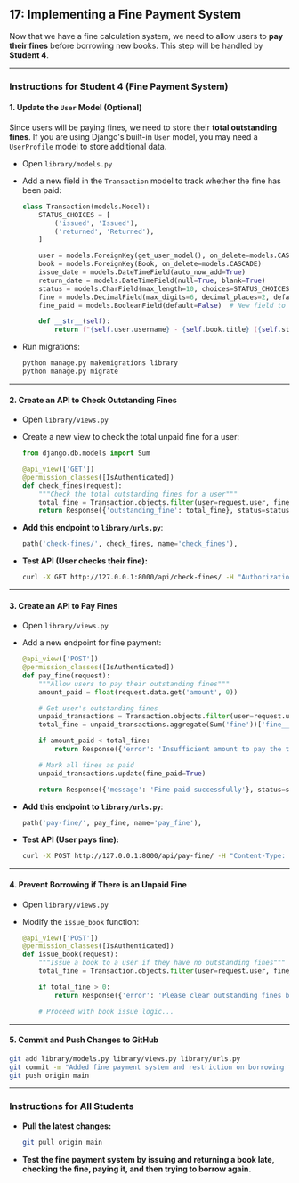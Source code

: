 ## 17: Implementing a Fine Payment System

Now that we have a fine calculation system, we need to allow users to **pay their fines** before borrowing new books. This step will be handled by **Student 4**.

---

### **Instructions for Student 4 (Fine Payment System)**  

#### **1. Update the `User` Model (Optional)**
Since users will be paying fines, we need to store their **total outstanding fines**. If you are using Django's built-in `User` model, you may need a `UserProfile` model to store additional data.

- Open `library/models.py`
- Add a new field in the `Transaction` model to track whether the fine has been paid:

  ```python
  class Transaction(models.Model):
      STATUS_CHOICES = [
          ('issued', 'Issued'),
          ('returned', 'Returned'),
      ]

      user = models.ForeignKey(get_user_model(), on_delete=models.CASCADE)
      book = models.ForeignKey(Book, on_delete=models.CASCADE)
      issue_date = models.DateTimeField(auto_now_add=True)
      return_date = models.DateTimeField(null=True, blank=True)
      status = models.CharField(max_length=10, choices=STATUS_CHOICES, default='issued')
      fine = models.DecimalField(max_digits=6, decimal_places=2, default=0.00)
      fine_paid = models.BooleanField(default=False)  # New field to track if fine is paid

      def __str__(self):
          return f"{self.user.username} - {self.book.title} ({self.status})"
  ```

- Run migrations:
  ```bash
  python manage.py makemigrations library
  python manage.py migrate
  ```

---

#### **2. Create an API to Check Outstanding Fines**  

- Open `library/views.py`
- Create a new view to check the total unpaid fine for a user:

  ```python
  from django.db.models import Sum

  @api_view(['GET'])
  @permission_classes([IsAuthenticated])
  def check_fines(request):
      """Check the total outstanding fines for a user"""
      total_fine = Transaction.objects.filter(user=request.user, fine_paid=False).aggregate(Sum('fine'))['fine__sum'] or 0.00
      return Response({'outstanding_fine': total_fine}, status=status.HTTP_200_OK)
  ```

- **Add this endpoint to `library/urls.py`**:
  ```python
  path('check-fines/', check_fines, name='check_fines'),
  ```

- **Test API (User checks their fine):**  
  ```bash
  curl -X GET http://127.0.0.1:8000/api/check-fines/ -H "Authorization: Token <USER-TOKEN>"
  ```

---

#### **3. Create an API to Pay Fines**  

- Open `library/views.py`
- Add a new endpoint for fine payment:

  ```python
  @api_view(['POST'])
  @permission_classes([IsAuthenticated])
  def pay_fine(request):
      """Allow users to pay their outstanding fines"""
      amount_paid = float(request.data.get('amount', 0))

      # Get user's outstanding fines
      unpaid_transactions = Transaction.objects.filter(user=request.user, fine_paid=False).order_by('return_date')
      total_fine = unpaid_transactions.aggregate(Sum('fine'))['fine__sum'] or 0.00

      if amount_paid < total_fine:
          return Response({'error': 'Insufficient amount to pay the total fine'}, status=status.HTTP_400_BAD_REQUEST)

      # Mark all fines as paid
      unpaid_transactions.update(fine_paid=True)

      return Response({'message': 'Fine paid successfully'}, status=status.HTTP_200_OK)
  ```

- **Add this endpoint to `library/urls.py`**:
  ```python
  path('pay-fine/', pay_fine, name='pay_fine'),
  ```

- **Test API (User pays fine):**  
  ```bash
  curl -X POST http://127.0.0.1:8000/api/pay-fine/ -H "Content-Type: application/json" -H "Authorization: Token <USER-TOKEN>" -d '{"amount": 50.00}'
  ```

---

#### **4. Prevent Borrowing if There is an Unpaid Fine**  
- Open `library/views.py`
- Modify the `issue_book` function:

  ```python
  @api_view(['POST'])
  @permission_classes([IsAuthenticated])
  def issue_book(request):
      """Issue a book to a user if they have no outstanding fines"""
      total_fine = Transaction.objects.filter(user=request.user, fine_paid=False).aggregate(Sum('fine'))['fine__sum'] or 0.00

      if total_fine > 0:
          return Response({'error': 'Please clear outstanding fines before borrowing new books'}, status=status.HTTP_403_FORBIDDEN)

      # Proceed with book issue logic...
  ```

---

#### **5. Commit and Push Changes to GitHub**  
  ```bash
  git add library/models.py library/views.py library/urls.py
  git commit -m "Added fine payment system and restriction on borrowing for unpaid fines"
  git push origin main
  ```

---

### **Instructions for All Students**  
- **Pull the latest changes:**  
  ```bash
  git pull origin main
  ```
- **Test the fine payment system by issuing and returning a book late, checking the fine, paying it, and then trying to borrow again.**
